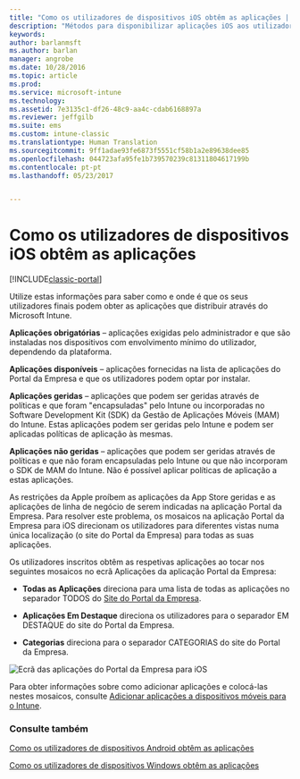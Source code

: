 ```yaml
---
title: "Como os utilizadores de dispositivos iOS obtêm as aplicações | Documentos da Microsoft"
description: "Métodos para disponibilizar aplicações iOS aos utilizadores finais"
keywords: 
author: barlanmsft
ms.author: barlan
manager: angrobe
ms.date: 10/28/2016
ms.topic: article
ms.prod: 
ms.service: microsoft-intune
ms.technology: 
ms.assetid: 7e3135c1-df26-48c9-aa4c-cdab6168897a
ms.reviewer: jeffgilb
ms.suite: ems
ms.custom: intune-classic
ms.translationtype: Human Translation
ms.sourcegitcommit: 9ff1adae93fe6873f5551cf58b1a2e89638dee85
ms.openlocfilehash: 044723afa95fe1b739570239c81311804617199b
ms.contentlocale: pt-pt
ms.lasthandoff: 05/23/2017


---
```



# <a name="how-your-ios-users-get-their-apps"></a>Como os utilizadores de dispositivos iOS obtêm as aplicações

[!INCLUDE[classic-portal](../includes/classic-portal.md)]

Utilize estas informações para saber como e onde é que os seus utilizadores finais podem obter as aplicações que distribuir através do Microsoft Intune.

**Aplicações obrigatórias** – aplicações exigidas pelo administrador e que são instaladas nos dispositivos com envolvimento mínimo do utilizador, dependendo da plataforma.

**Aplicações disponíveis** – aplicações fornecidas na lista de aplicações do Portal da Empresa e que os utilizadores podem optar por instalar.

**Aplicações geridas** – aplicações que podem ser geridas através de políticas e que foram "encapsuladas" pelo Intune ou incorporadas no Software Development Kit (SDK) da Gestão de Aplicações Móveis (MAM) do Intune. Estas aplicações podem ser geridas pelo Intune e podem ser aplicadas políticas de aplicação às mesmas.

**Aplicações não geridas** – aplicações que podem ser geridas através de políticas e que não foram encapsuladas pelo Intune ou que não incorporam o SDK de MAM do Intune. Não é possível aplicar políticas de aplicação a estas aplicações.

As restrições da Apple proíbem as aplicações da App Store geridas e as aplicações de linha de negócio de serem indicadas na aplicação Portal da Empresa. Para resolver este problema, os mosaicos na aplicação Portal da Empresa para iOS direcionam os utilizadores para diferentes vistas numa única localização (o site do Portal da Empresa) para todas as suas aplicações.

Os utilizadores inscritos obtêm as respetivas aplicações ao tocar nos seguintes mosaicos no ecrã Aplicações da aplicação Portal da Empresa:

- **Todas as Aplicações** direciona para uma lista de todas as aplicações no separador TODOS do [Site do Portal da Empresa](https://portal.manage.microsoft.com).

- **Aplicações Em Destaque** direciona os utilizadores para o separador EM DESTAQUE do site do Portal da Empresa.

- **Categorias** direciona para o separador CATEGORIAS do site do Portal da Empresa.


![Ecrã das aplicações do Portal da Empresa para iOS](./media/ios-cp-app-main-apps-screen.png)

Para obter informações sobre como adicionar aplicações e colocá-las nestes mosaicos, consulte [Adicionar aplicações a dispositivos móveis para o Intune](/intune-classic/deploy-use/add-apps-for-mobile-devices-in-microsoft-intune.md).

### <a name="see-also"></a>Consulte também
[Como os utilizadores de dispositivos Android obtêm as aplicações](how-your-android-users-get-their-apps.md)

[Como os utilizadores de dispositivos Windows obtêm as aplicações](how-your-windows-users-get-their-apps.md)

